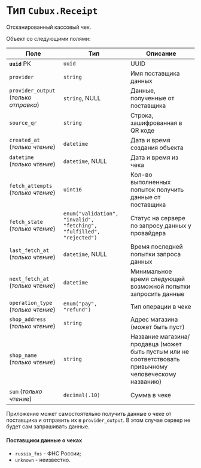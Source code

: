 Тип `Cubux.Receipt`
===================

Отсканированный кассовый чек.

Объект со следующими полями:

Поле | Тип | Описание
---- | --- | --------
**`uuid`** PK | `uuid` | UUID
`provider` | `string` | Имя поставщика данных
`provider_output` (_только отправка_) | `string`, NULL | Данные, полученные от поставщика
`source_qr` | `string` | Строка, зашифрованная в QR коде
`created_at` (_только чтение_) | `datetime` | Дата и время создания объекта
`datetime` (_только чтение_) | `datetime`, NULL | Дата и время из чека
`fetch_attempts` (_только чтение_) | `uint16` | Кол-во выполненных попыток получить данные от поставщика
`fetch_state` (_только чтение_) | `enum("validation", "invalid", "fetching", "fulfilled", "rejected")` | Статус на сервере по запросу данных у провайдера
`last_fetch_at` (_только чтение_) | `datetime`, NULL | Время последней попытки запроса данных
`next_fetch_at` (_только чтение_) | `datetime` | Минимальное время следующей возможной попытки запросить данные
`operation_type` (_только чтение_) | `enum("pay", "refund")` | Тип операции в чеке
`shop_address` (_только чтение_) | `string` | Адрес магазина (может быть пуст)
`shop_name` (_только чтение_) | `string` | Название магазина/продавца (может быть пустым или не соответствовать привычному человеческому названию)
`sum` (_только чтение_) | `decimal(.10)` | Сумма в чеке

Приложение может самостоятельно получить данные о чеке от поставщика и
отправить их в `provider_output`. В этом случае сервер не будет сам
запрашивать данные.

#### Поставщики данные о чеках

*   `russia_fns` - ФНС России;
*   `unknown` - неизвестно.
